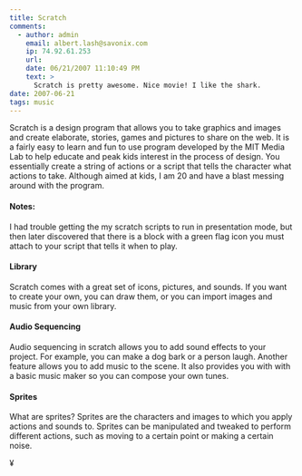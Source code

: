 ```yaml
---
title: Scratch
comments:
  - author: admin
    email: albert.lash@savonix.com
    ip: 74.92.61.253
    url:
    date: 06/21/2007 11:10:49 PM
    text: >
      Scratch is pretty awesome. Nice movie! I like the shark.
date: 2007-06-21
tags: music
---
```

Scratch is a design program that allows you to take graphics and images and create elaborate, stories, games and pictures to share on the web.  It is a fairly easy to learn and fun to use program developed by the MIT Media Lab to help educate and peak kids interest in the process of design.  You essentially create a string of actions or a script that tells the character what actions to take.  Although aimed at kids, I am 20 and have a blast messing around with the program.

#### <strong>Notes:</strong>

I had trouble getting the my scratch scripts to run in presentation mode, but then later discovered that there is a block with a green flag icon you must attach to your script that tells it when to play.

#### <strong>Library</strong>

Scratch comes with a great set of icons, pictures, and sounds. If you want to create your own, you can draw them, or you can import images and music from your own library.

#### <strong>Audio Sequencing</strong>

Audio sequencing in scratch allows you to add sound effects to your project.  For example, you can make a dog bark or a person laugh.  Another feature allows you to add music to the scene.  It also provides you with with a basic music maker so you can compose your own tunes.

#### <strong>Sprites</strong>

What are sprites?  Sprites are the characters and images to which you apply actions and sounds to.  Sprites can be manipulated and tweaked to perform different actions, such as moving to a certain point or making a certain noise.

¥

